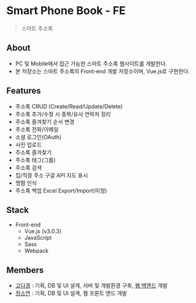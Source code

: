 # Smart Phone Book - FE

> 스마트 주소록

## About
- PC 및 Mobile에서 접근 가능한 스마트 주소록 웹사이트를 개발한다.
- 본 저장소는 스마트 주소록의 Front-end 개발 저장소이며, Vue.js로 구현한다.

## Features
- 주소록 CRUD (Create/Read/Update/Delete)
- 주소록 추가/수정 시 중복/유사 연락처 정리
- 주소록 즐겨찾기 순서 변경
- 주소록 전화/이메일
- 소셜 로그인(OAuth)
- 사진 업로드
- 주소록 즐겨찾기
- 주소록 태그(그룹)
- 주소록 검색
- 집/직장 주소 구글 API 지도 표시
- 명함 인식
- 주소록 백업 Excel Export/Import(미정)

## Stack
- Front-end
    - Vue.js (v3.0.3)
    - JavaScript
    - Sass
    - Webpack

## Members
- [고다경](https://github.com/koda93) : 기획, DB 및 UI 설계, 서버 및 개발환경 구축, [웹 백엔드](https://github.com/koda93/SmartPhoneBook_BE) 개발
- [정소연](https://github.com/JESS2) : 기획, DB 및 UI 설계, 웹 프론트 엔드 개발

